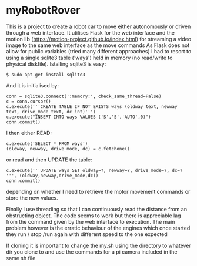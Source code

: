 # myRobotRover
This is a project to create a robot car to move either autonomously or driven through a web interface.
It utilises Flask for the web interface and the motion lib (https://motion-project.github.io/index.html)  for streaming a video image to the same web interface as the move commands
As Flask does not allow for public variables (tried many different approaches) I had to resort to using a single sqlite3 table ('ways') held in memory (no read/write to physical diskfile).
Istalling sqlite3 is easy:

    $ sudo apt-get install sqlite3

And it is initialised by:

    conn = sqlite3.connect(':memory:', check_same_thread=False)
    c = conn.cursor()
    c.execute('''CREATE TABLE IF NOT EXISTS ways (oldway text, newway text, drive_mode text, dc int)''')
    c.execute("INSERT INTO ways VALUES ('S','S','AUTO',0)")
    conn.commit()


I then either READ:

    c.execute('SELECT * FROM ways')
    (oldway, newway, drive_mode, dc) = c.fetchone()
    
or read and then UPDATE the table:

    c.execute('''UPDATE ways SET oldway=?, newway=?, drive_mode=?, dc=? ''', (oldway,newway,drive_mode,dc))
    conn.commit()
    
depending on whether I need to retrieve the motor movement commands or store the new values.

Finally I use threading so that I can continuously read  the distance from an obstructing object.
The code seems to work but there is appreciable lag from the command given by the web interface to execution. The main problem however is the erratic behaviour of the engines which once started they run / stop /run again with different speed to the one expected

If cloning it is important to change the my.sh using the directory to whatever dir you clone to and use the commands for a pi camera included in the same sh file
